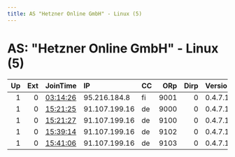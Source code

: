 ```yaml
---
title: AS "Hetzner Online GmbH" - Linux (5)
---
```


# AS: "Hetzner Online GmbH" - Linux (5)

|   Up |   Ext | JoinTime                                                                                              | IP            | CC   |   ORp |   Dirp | Version   | Contact             | Nickname     |   eFamMembers |
|-----:|------:|:------------------------------------------------------------------------------------------------------|:--------------|:-----|------:|-------:|:----------|:--------------------|:-------------|--------------:|
|    1 |     0 | [03:14:26](https://nusenu.github.io/OrNetStats/w/relay/ADB5FD0D212391FA6DA8D885C5302FF24620229F.html) | 95.216.184.8  | fi   |  9001 |      0 | 0.4.7.13  | relay7791@gmail.com | Pentesting4  |             1 |
|    1 |     0 | [15:21:25](https://nusenu.github.io/OrNetStats/w/relay/261C46D66116B029ED67B5D503B72FEF7172A49C.html) | 91.107.199.16 | de   |  9000 |      0 | 0.4.7.13  | relay7791@gmail.com | Pentesting8  |             6 |
|    1 |     0 | [15:21:27](https://nusenu.github.io/OrNetStats/w/relay/286501E9764470851E3B6EA81728AD6D3435281E.html) | 91.107.199.16 | de   |  9100 |      0 | 0.4.7.13  | relay7791@gmail.com | Pentesting9  |             6 |
|    1 |     0 | [15:39:14](https://nusenu.github.io/OrNetStats/w/relay/F6B3F4B9D24F84509292B4CCC24F5E95A121DC5C.html) | 91.107.199.16 | de   |  9102 |      0 | 0.4.7.13  | relay7791@gmail.com | Pentesting10 |             6 |
|    1 |     0 | [15:41:06](https://nusenu.github.io/OrNetStats/w/relay/27D6458282279A9A3B7B9ADD8CDE321649DB9ECA.html) | 91.107.199.16 | de   |  9103 |      0 | 0.4.7.13  | relay7791@gmail.com | Pentesting11 |             6 |
